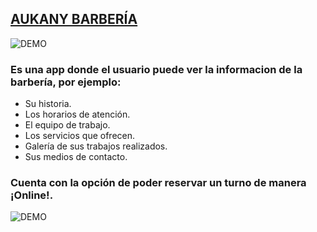## [AUKANY BARBERÍA](https://aukany.vercel.app/)
![DEMO](https://res.cloudinary.com/dr1vf8gcc/image/upload/v1672885808/zg2dboiim4fswkjqvcdr.png)

### Es una app donde el usuario puede ver la informacion de la barbería, por ejemplo:
* Su historia.
* Los horarios de atención.
* El equipo de trabajo.
* Los servicios que ofrecen.
* Galería de sus trabajos realizados.
* Sus medios de contacto.



### Cuenta con la opción de poder reservar un turno de manera ¡Online!.
![DEMO](https://res.cloudinary.com/dr1vf8gcc/image/upload/v1672886332/p2fgdyzyzkejref43ky0.png)
